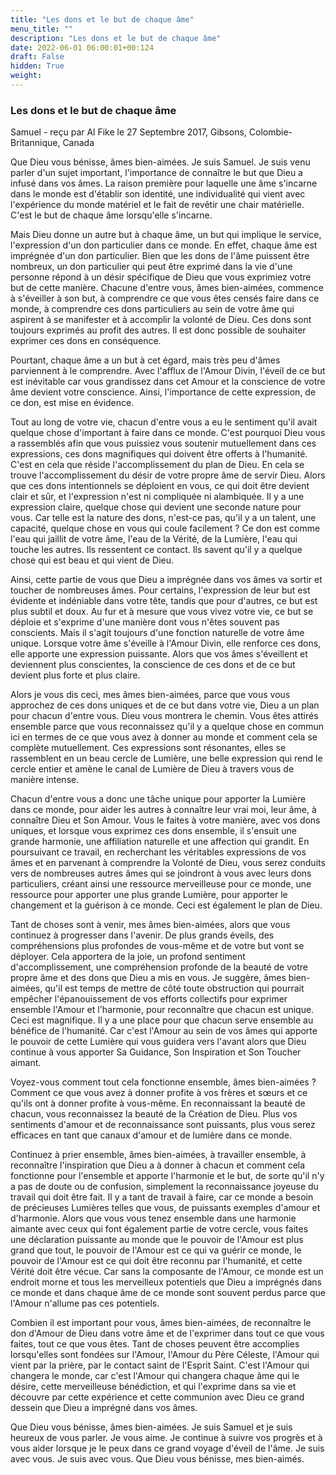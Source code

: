 ```yaml
---
title: "Les dons et le but de chaque âme"
menu_title: ""
description: "Les dons et le but de chaque âme"
date: 2022-06-01 06:00:01+00:124
draft: False
hidden: True
weight:
---
```

### Les dons et le but de chaque âme

Samuel - reçu par Al Fike le 27 Septembre 2017, Gibsons, Colombie-Britannique, Canada

Que Dieu vous bénisse, âmes bien-aimées. Je suis Samuel. Je suis venu parler d'un sujet important, l'importance de connaître le but que Dieu a infusé dans vos âmes. La raison première pour laquelle une âme s'incarne dans le monde est d'établir son identité, une individualité qui vient avec l'expérience du monde matériel et le fait de revêtir une chair matérielle. C'est le but de chaque âme lorsqu'elle s'incarne.

Mais Dieu donne un autre but à chaque âme, un but qui implique le service, l'expression d'un don particulier dans ce monde. En effet, chaque âme est imprégnée d'un don particulier. Bien que les dons de l'âme puissent être nombreux, un don particulier qui peut être exprimé dans la vie d'une personne répond à un désir spécifique de Dieu que vous exprimiez votre but de cette manière. Chacune d'entre vous, âmes bien-aimées, commence à s'éveiller à son but, à comprendre ce que vous êtes censés faire dans ce monde, à comprendre ces dons particuliers au sein de votre âme qui aspirent à se manifester et à accomplir la volonté de Dieu. Ces dons sont toujours exprimés au profit des autres. Il est donc possible de souhaiter exprimer ces dons en conséquence.

Pourtant, chaque âme a un but à cet égard, mais très peu d'âmes parviennent à le comprendre. Avec l'afflux de l'Amour Divin, l'éveil de ce but est inévitable car vous grandissez dans cet Amour et la conscience de votre âme devient votre conscience. Ainsi, l'importance de cette expression, de ce don, est mise en évidence.

Tout au long de votre vie, chacun d'entre vous a eu le sentiment qu'il avait quelque chose d'important à faire dans ce monde. C'est pourquoi Dieu vous a rassemblés afin que vous puissiez vous soutenir mutuellement dans ces expressions, ces dons magnifiques qui doivent être offerts à l'humanité. C'est en cela que réside l'accomplissement du plan de Dieu. En cela se trouve l'accomplissement du désir de votre propre âme de servir Dieu. Alors que ces dons intentionnels se déploient en vous, ce qui doit être devient clair et sûr, et l'expression n'est ni compliquée ni alambiquée. Il y a une expression claire, quelque chose qui devient une seconde nature pour vous. Car telle est la nature des dons, n'est-ce pas, qu'il y a un talent, une capacité, quelque chose en vous qui coule facilement ? Ce don est comme l'eau qui jaillit de votre âme, l'eau de la Vérité, de la Lumière, l'eau qui touche les autres. Ils ressentent ce contact. Ils savent qu'il y a quelque chose qui est beau et qui vient de Dieu.

Ainsi, cette partie de vous que Dieu a imprégnée dans vos âmes va sortir et toucher de nombreuses âmes. Pour certains, l'expression de leur but est évidente et indéniable dans votre tête, tandis que pour d'autres, ce but est plus subtil et doux. Au fur et à mesure que vous vivez votre vie, ce but se déploie et s'exprime d'une manière dont vous n'êtes souvent pas conscients. Mais il s'agit toujours d'une fonction naturelle de votre âme unique. Lorsque votre âme s'éveille à l'Amour Divin, elle renforce ces dons, elle apporte une expression puissante. Alors que vos âmes s'éveillent et deviennent plus conscientes, la conscience de ces dons et de ce but devient plus forte et plus claire.

Alors je vous dis ceci, mes âmes bien-aimées, parce que vous vous approchez de ces dons uniques et de ce but dans votre vie, Dieu a un plan pour chacun d'entre vous. Dieu vous montrera le chemin. Vous êtes attirés ensemble parce que vous reconnaissez qu'il y a quelque chose en commun ici en termes de ce que vous avez à donner au monde et comment cela se complète mutuellement. Ces expressions sont résonantes, elles se rassemblent en un beau cercle de Lumière, une belle expression qui rend le cercle entier et amène le canal de Lumière de Dieu à travers vous de manière intense.

Chacun d'entre vous a donc une tâche unique pour apporter la Lumière dans ce monde, pour aider les autres à connaître leur vrai moi, leur âme, à connaître Dieu et Son Amour. Vous le faites à votre manière, avec vos dons uniques, et lorsque vous exprimez ces dons ensemble, il s'ensuit une grande harmonie, une affiliation naturelle et une affection qui grandit. En poursuivant ce travail, en recherchant les véritables expressions de vos âmes et en parvenant à comprendre la Volonté de Dieu, vous serez conduits vers de nombreuses autres âmes qui se joindront à vous avec leurs dons particuliers, créant ainsi une ressource merveilleuse pour ce monde, une ressource pour apporter une plus grande Lumière, pour apporter le changement et la guérison à ce monde. Ceci est également le plan de Dieu.

Tant de choses sont à venir, mes âmes bien-aimées, alors que vous continuez à progresser dans l'avenir. De plus grands éveils, des compréhensions plus profondes de vous-même et de votre but vont se déployer. Cela apportera de la joie, un profond sentiment d'accomplissement, une compréhension profonde de la beauté de votre propre âme et des dons que Dieu a mis en vous. Je suggère, âmes bien-aimées, qu'il est temps de mettre de côté toute obstruction qui pourrait empêcher l'épanouissement de vos efforts collectifs pour exprimer ensemble l'Amour et l'harmonie, pour reconnaître que chacun est unique. Ceci est magnifique. Il y a une place pour que chacun serve ensemble au bénéfice de l'humanité. Car c'est l'Amour au sein de vos âmes qui apporte le pouvoir de cette Lumière qui vous guidera vers l'avant alors que Dieu continue à vous apporter Sa Guidance, Son Inspiration et Son Toucher aimant. 

Voyez-vous comment tout cela fonctionne ensemble, âmes bien-aimées ? Comment ce que vous avez à donner profite à vos frères et sœurs et ce qu'ils ont à donner profite à vous-même. En reconnaissant la beauté de chacun, vous reconnaissez la beauté de la Création de Dieu. Plus vos sentiments d'amour et de reconnaissance sont puissants, plus vous serez efficaces en tant que canaux d'amour et de lumière dans ce monde.

Continuez à prier ensemble, âmes bien-aimées, à travailler ensemble, à reconnaître l'inspiration que Dieu a à donner à chacun et comment cela fonctionne pour l'ensemble et apporte l'harmonie et le but, de sorte qu'il n'y a pas de doute ou de confusion, simplement la reconnaissance joyeuse du travail qui doit être fait. Il y a tant de travail à faire, car ce monde a besoin de précieuses Lumières telles que vous, de puissants exemples d'amour et d'harmonie. Alors que vous vous tenez ensemble dans une harmonie aimante avec ceux qui font également partie de votre cercle, vous faites une déclaration puissante au monde que le pouvoir de l'Amour est plus grand que tout, le pouvoir de l'Amour est ce qui va guérir ce monde, le pouvoir de l'Amour est ce qui doit être reconnu par l'humanité, et cette Vérité doit être vécue. Car sans la composante de l'Amour, ce monde est un endroit morne et tous les merveilleux potentiels que Dieu a imprégnés dans ce monde et dans chaque âme de ce monde sont souvent perdus parce que l'Amour n'allume pas ces potentiels.

Combien il est important pour vous, âmes bien-aimées, de reconnaître le don d'Amour de Dieu dans votre âme et de l'exprimer dans tout ce que vous faites, tout ce que vous êtes. Tant de choses peuvent être accomplies lorsqu'elles sont fondées sur l'Amour, l'Amour du Père Céleste, l'Amour qui vient par la prière, par le contact saint de l'Esprit Saint. C'est l'Amour qui changera le monde, car c'est l'Amour qui changera chaque âme qui le désire, cette merveilleuse bénédiction, et qui l'exprime dans sa vie et découvre par cette expérience et cette communion avec Dieu ce grand dessein que Dieu a imprégné dans vos âmes.

Que Dieu vous bénisse, âmes bien-aimées. Je suis Samuel et je suis heureux de vous parler. Je vous aime. Je continue à suivre vos progrès et à vous aider lorsque je le peux dans ce grand voyage d'éveil de l'âme. Je suis avec vous. Je suis avec vous. Que Dieu vous bénisse, mes bien-aimés.
